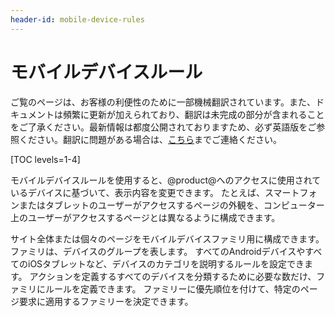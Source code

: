 ```yaml
---
header-id: mobile-device-rules
---
```


# モバイルデバイスルール

<p class="alert alert-info"><span class="wysiwyg-color-blue120">ご覧のページは、お客様の利便性のために一部機械翻訳されています。また、ドキュメントは頻繁に更新が加えられており、翻訳は未完成の部分が含まれることをご了承ください。最新情報は都度公開されておりますため、必ず英語版をご参照ください。翻訳に問題がある場合は、<a href="mailto:support-content-jp@liferay.com">こちら</a>までご連絡ください。</span></p>

[TOC levels=1-4]

モバイルデバイスルールを使用すると、@product@へのアクセスに使用されているデバイスに基づいて、表示内容を変更できます。 たとえば、スマートフォンまたはタブレットのユーザーがアクセスするページの外観を、コンピューター上のユーザーがアクセスするページとは異なるように構成できます。

サイト全体または個々のページをモバイルデバイスファミリ用に構成できます。 ファミリは、デバイスのグループを表します。 すべてのAndroidデバイスやすべてのiOSタブレットなど、デバイスのカテゴリを説明するルールを設定できます。 アクションを定義するすべてのデバイスを分類するために必要な数だけ、ファミリにルールを定義できます。 ファミリーに優先順位を付けて、特定のページ要求に適用するファミリーを決定できます。
